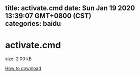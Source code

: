 
title: activate.cmd
date: Sun Jan 19 2020 13:39:07 GMT+0800 (CST)    
categories: baidu
---

# activate.cmd
size: 2.00 kB
 
 

[How to download](https://bpcam.bemobtrk.com/go/2ceec3aa-1ca2-46d6-b9ff-aaa5c184517c?jno=4573)